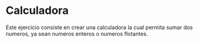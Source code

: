 # Calculadora
Este ejercicio consiste en crear una calculadora la cual permita sumar dos numeros, ya sean numeros enteros o numeros flotantes.
